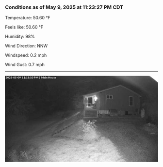 ### Conditions as of May 9, 2025 at 11:23:27 PM CDT 

Temperature: 50.60 &deg;F

Feels like: 50.60 &deg;F

Humidity: 98%

Wind Direction: NNW

Windspeed: 0.2 mph

Wind Gust: 0.7 mph

---

<img src="./images/latest.jpeg"/>

